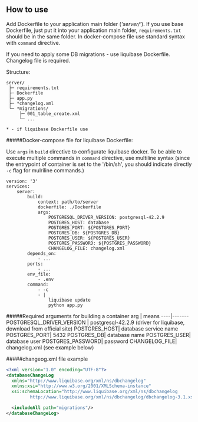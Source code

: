 How to use
--
Add Dockerfile to your application main folder (_'server/'_).
If you use base Dockerfile, just put it into your application main folder, ``requirements.txt`` should be in the same folder.
In docker-compose file use standard syntax with ``command`` directive. 

If you need to apply some DB migrations - use liquibase Dockerfile.
Changelog file is required.

Structure:
```
server/
 ├─ requirements.txt
 ├─ Dockerfile
 ├─ app.py
 ├─ *changelog.xml
 └─ *migrations/
     ├─ 001_table_create.xml
     └─ ...

* - if liquibase Dockerfile use
```

#####Docker-compose file for liquibase Dockerfile:

Use ``args`` in ``build`` directive to configurate liquibase docker.
To be able to execute multiple commands in ``command`` directive, use multiline syntax (since the entrypoint of container is set to the '/bin/sh', you should indicate directly ``-c`` flag for mulriline commands.)

```docker-compose
version: '3'
services:
    server:
        build:
            context: path/to/server
            dockerfile: ./Dockerfile
            args:
                POSTGRESQL_DRIVER_VERSION: postgresql-42.2.9
                POSTGRES_HOST: database
                POSTGRES_PORT: ${POSTGRES_PORT}
                POSTGRES_DB: ${POSTGRES_DB}
                POSTGRES_USER: ${POSTGRES_USER}
                POSTGRES_PASSWORD: ${POSTGRES_PASSWORD}
                CHANGELOG_FILE: changelog.xml
        depends_on:
            - ...
        ports:
            - ...
        env_file:
            - .env
        command:
            - -c
            - |
                liquibase update
                python app.py

```

#####Required arguments for building a container
arg | means
----|-------
POSTGRESQL_DRIVER_VERSION | postgresql-42.2.9 (driver for liquibase, download from official site)
POSTGRES_HOST| database service name 
POSTGRES_PORT| 5432
POSTGRES_DB| database name
POSTGRES_USER| database user
POSTGRES_PASSWORD| password
CHANGELOG_FILE| changelog.xml (see example below)


#####changeog.xml file example
```xml
<?xml version="1.0" encoding="UTF-8"?>
<databaseChangeLog
  xmlns="http://www.liquibase.org/xml/ns/dbchangelog"
  xmlns:xsi="http://www.w3.org/2001/XMLSchema-instance"
  xsi:schemaLocation="http://www.liquibase.org/xml/ns/dbchangelog
         http://www.liquibase.org/xml/ns/dbchangelog/dbchangelog-3.1.xsd">

  <includeAll path="migrations"/> 
</databaseChangeLog>
```